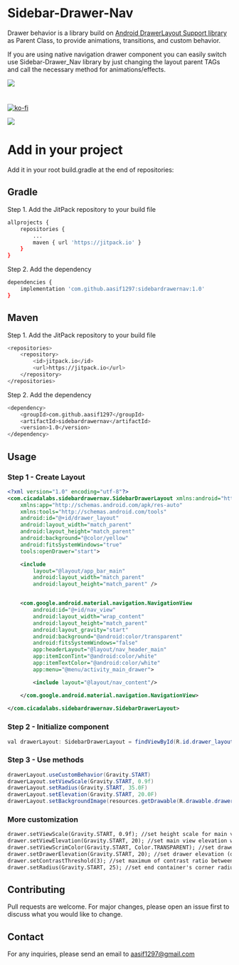 # Sidebar-Drawer-Nav

Drawer behavior is a library build on [Android DrawerLayout Support library](https://https://developer.android.com/training/implementing-navigation/nav-drawer) as Parent Class, to provide animations, transitions, and custom behavior.

If you are using native navigation drawer component you can easily switch use Sidebar-Drawer_Nav library by just changing the layout parent TAGs and call the necessary method for animations/effects.

[![](https://jitpack.io/v/aasif1297/sidebardrawernav.svg)](https://jitpack.io/#aasif1297/sidebardrawernav)


#

[![ko-fi](https://www.ko-fi.com/img/githubbutton_sm.svg)](https://ko-fi.com/K3K41KCLB)

![](images/demo.gif)

# Add in your project
Add it in your root build.gradle at the end of repositories:


## Gradle
Step 1. Add the JitPack repository to your build file

```bash
allprojects {
    repositories {
        ...
        maven { url 'https://jitpack.io' }
    }
}
```
Step 2. Add the dependency

```bash
dependencies {
    implementation 'com.github.aasif1297:sidebardrawernav:1.0'
}
```
## Maven
Step 1. Add the JitPack repository to your build file

```bash
<repositories>
    <repository>
        <id>jitpack.io</id>
        <url>https://jitpack.io</url>
    </repository>
</repositories>
```
Step 2. Add the dependency
```bash
<dependency>
    <groupId>com.github.aasif1297</groupId>
    <artifactId>sidebardrawernav</artifactId>
    <version>1.0</version>
</dependency>
```

## Usage

### Step 1 - Create Layout

```xml
<?xml version="1.0" encoding="utf-8"?>
<com.cicadalabs.sidebardrawernav.SidebarDrawerLayout xmlns:android="http://schemas.android.com/apk/res/android"
    xmlns:app="http://schemas.android.com/apk/res-auto"
    xmlns:tools="http://schemas.android.com/tools"
    android:id="@+id/drawer_layout"
    android:layout_width="match_parent"
    android:layout_height="match_parent"
    android:background="@color/yellow"
    android:fitsSystemWindows="true"
    tools:openDrawer="start">

    <include
        layout="@layout/app_bar_main"
        android:layout_width="match_parent"
        android:layout_height="match_parent" />


    <com.google.android.material.navigation.NavigationView
        android:id="@+id/nav_view"
        android:layout_width="wrap_content"
        android:layout_height="match_parent"
        android:layout_gravity="start"
        android:background="@android:color/transparent"
        android:fitsSystemWindows="false"
        app:headerLayout="@layout/nav_header_main"
        app:itemIconTint="@android:color/white"
        app:itemTextColor="@android:color/white"
        app:menu="@menu/activity_main_drawer">

        <include layout="@layout/nav_content"/>

    </com.google.android.material.navigation.NavigationView>
    
</com.cicadalabs.sidebardrawernav.SidebarDrawerLayout>
```

### Step 2 - Initialize component

```java
val drawerLayout: SidebarDrawerLayout = findViewById(R.id.drawer_layout)

```

### Step 3 - Use methods
```java
drawerLayout.useCustomBehavior(Gravity.START)
drawerLayout.setViewScale(Gravity.START, 0.9f)
drawerLayout.setRadius(Gravity.START, 35.0F)
drawerLayout.setElevation(Gravity.START, 20.0F)
drawerLayout.setBackgroundImage(resources.getDrawable(R.drawable.drawer_bg))
```

### More customization
```xml
drawer.setViewScale(Gravity.START, 0.9f); //set height scale for main view (0f to 1f)
drawer.setViewElevation(Gravity.START, 20); //set main view elevation when drawer open (dimension)
drawer.setViewScrimColor(Gravity.START, Color.TRANSPARENT); //set drawer overlay color (color)
drawer.setDrawerElevation(Gravity.START, 20); //set drawer elevation (dimension)
drawer.setContrastThreshold(3); //set maximum of contrast ratio between white text and background color.
drawer.setRadius(Gravity.START, 25); //set end container's corner radius (dimension)
```
## Contributing
Pull requests are welcome. For major changes, please open an issue first to discuss what you would like to change.


## Contact
For any inquiries, please send an email to [aasif1297@gmail.com](aasif1297@gmail.com)


